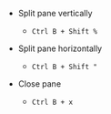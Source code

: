- Split pane vertically
  - `Ctrl B + Shift %`
  
- Split pane horizontally
  - `Ctrl B + Shift "`

- Close pane
  - `Ctrl B + x`
